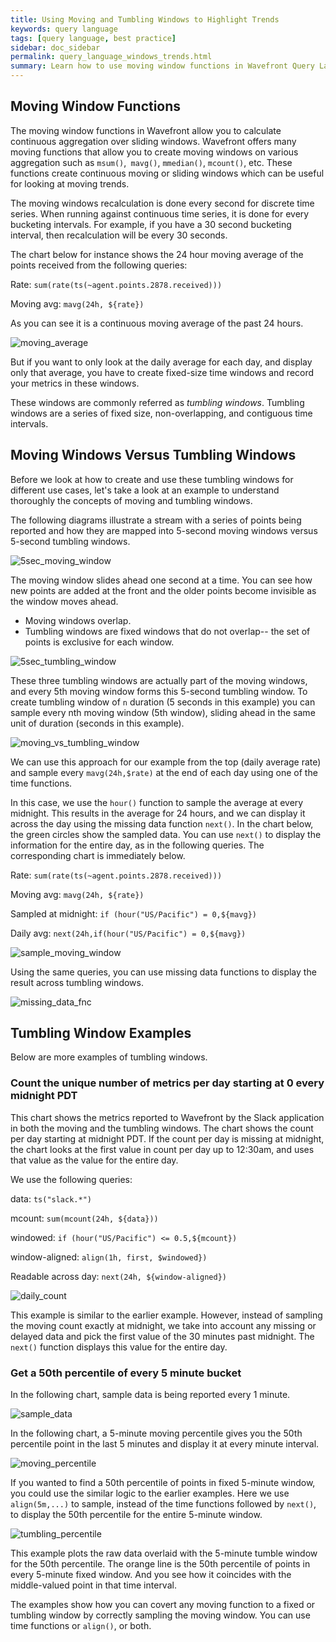 ```yaml
---
title: Using Moving and Tumbling Windows to Highlight Trends
keywords: query language
tags: [query language, best practice]
sidebar: doc_sidebar
permalink: query_language_windows_trends.html
summary: Learn how to use moving window functions in Wavefront Query Language expressions to highlight trends.
---
```


## Moving Window Functions

The moving window functions in Wavefront allow you to calculate continuous aggregation over sliding windows. Wavefront offers many moving functions that allow you to create moving windows on various aggregation such as `msum()`,` mavg()`, `mmedian()`, `mcount()`, etc. These functions create continuous moving or sliding windows which can be useful for looking at moving trends.

The moving windows recalculation is done every second for discrete time series. When running against continuous time series, it is done for every bucketing intervals. For example, if you have a 30 second bucketing interval, then recalculation will be every 30 seconds.

The chart below for instance shows the 24 hour moving average of the points received from the following queries:

Rate: `sum(rate(ts(~agent.points.2878.received)))`

Moving avg: `mavg(24h, ${rate})`

As you can see it is a continuous moving average of the past 24 hours.

![moving_average](images/moving_avg.png)


But if you want to only look at the daily average for each day, and display only that average, you have to create fixed-size time windows and record your metrics in these windows.

These windows are commonly referred as _tumbling windows_. Tumbling windows are a series of fixed size, non-overlapping, and contiguous time intervals.

## Moving Windows Versus Tumbling Windows

Before we look at how to create and use these tumbling windows for different use cases, let's take a look at an example to understand thoroughly the concepts of moving and tumbling windows.

The following diagrams illustrate a stream with a series of points being reported and how they are mapped into  5-second moving windows versus 5-second tumbling windows.

![5sec_moving_window](images/5sec_moving_window.png)

The moving window slides ahead one second at a time. You can see how new points are added at the front and the older points become invisible as the window moves ahead.

* Moving windows overlap.
* Tumbling windows are fixed windows that do not overlap-- the set of points is exclusive for each window.

![5sec_tumbling_window](images/5sec_tumbling_window.png)

These three tumbling windows are actually part of the moving windows, and every 5th moving window forms this 5-second tumbling window. To create tumbling window of `n` duration (5 seconds in this example) you can sample every nth moving window (5th window), sliding ahead in the same unit of  duration (seconds in this example).

![moving_vs_tumbling_window](images/moving_vs_tumbling_window.png)

We can use this approach for our example from the top (daily average rate) and sample every `mavg(24h,$rate)` at the end of each day using one of the time functions.

In this case, we use the `hour()` function to sample the average at every midnight. This results in the average for 24 hours, and we can display it across the day using the missing data function `next()`. In the chart below, the green circles show the sampled data. You can use `next()` to display the information for the entire day, as in the following queries. The corresponding chart is immediately below.

Rate: `sum(rate(ts(~agent.points.2878.received)))`

Moving avg: `mavg(24h, ${rate})`

Sampled at midnight: `if (hour("US/Pacific") = 0,${mavg})`

Daily avg: `next(24h,if(hour("US/Pacific") = 0,${mavg})`

![sample_moving_window](images/sample_moving_window.png)

Using the same queries, you can use missing data functions to display the result across tumbling windows.

![missing_data_fnc](images/missing_data_fcn_tumbling_window.png)


## Tumbling Window Examples

Below are more examples of tumbling windows.

### Count the unique number of metrics per day starting at 0 every midnight PDT

This chart shows the metrics reported to Wavefront by the Slack application in both the moving and the tumbling windows. The chart shows the count per day starting at midnight PDT. If the count per day is missing at midnight, the chart looks at the first value in count per day up to 12:30am, and uses that value as the value for the entire day.

We use the following queries:

data: `ts("slack.*")`

mcount: `sum(mcount(24h, ${data}))`

windowed: `if (hour("US/Pacific") <= 0.5,${mcount})`

window-aligned: `align(1h, first, $windowed})`

Readable across day: `next(24h, ${window-aligned})`

![daily_count](images/daily_count.png)

This example is similar to the earlier example. However, instead of sampling the moving count exactly at midnight, we take into account any missing or delayed data and pick the first value of the 30 minutes past midnight. The `next()` function displays this value for the entire day.

### Get a 50th percentile of every 5 minute bucket

In the following chart, sample data is being reported every 1 minute.

![sample_data](images/sample_data.png)

In the following chart, a 5-minute moving percentile gives you the 50th percentile point in the last 5 minutes and display it at every minute interval.

![moving_percentile](images/5min_50th_moving.png)

If you wanted to find a 50th percentile of points in fixed 5-minute window, you could use the similar logic to the earlier examples. Here we use `align(5m,...)` to sample, instead of the time functions followed by `next()`, to display the 50th percentile for the entire 5-minute window.

![tumbling_percentile](images/5min_50th_tumbling.png)

This example plots the raw data overlaid with the 5-minute tumble window for the 50th percentile. The orange line is the 50th percentile of points in every 5-minute fixed window. And you see how it coincides with the middle-valued point in that time interval.

The examples show how you can covert any moving function to a fixed or tumbling window by correctly sampling the moving window. You can use time functions or `align()`, or both.
